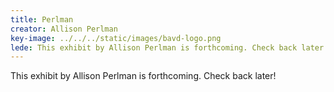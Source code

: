 ```yaml
---
title: Perlman
creator: Allison Perlman
key-image: ../../../static/images/bavd-logo.png
lede: T﻿his exhibit by Allison Perlman is forthcoming. Check back later!
---
```

T﻿his exhibit by Allison Perlman is forthcoming. Check back later!
